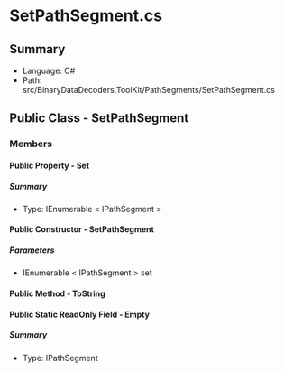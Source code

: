 ﻿# SetPathSegment.cs

## Summary

* Language: C#
* Path: src/BinaryDataDecoders.ToolKit/PathSegments/SetPathSegment.cs

## Public Class - SetPathSegment

### Members

#### Public Property - Set

##### Summary

 * Type: IEnumerable < IPathSegment > 

#### Public Constructor - SetPathSegment

#####  Parameters

 - IEnumerable < IPathSegment > set 

#### Public Method - ToString


#### Public Static ReadOnly Field - Empty

##### Summary

 * Type: IPathSegment 

